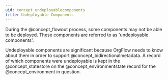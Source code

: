 ```yaml
---
uid: concept_undeployablecomponents
title: Undeployable Components
---
```


During the @concept_flowout process, some components may not be able to be deployed. These components are referred to as 'undeployable components'.

Undeployable components are significant because OrgFlow needs to know about them in order to support @concept_bidirectionalmetadata. A record of which components were undeployable is kept in the @concept_statestore on the @concept_environmentstate record for the @concept_environment in question.
